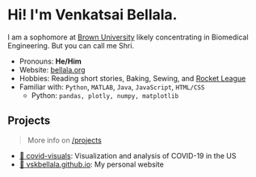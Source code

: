 # Hi! I'm Venkatsai Bellala.

I am a sophomore at [Brown University](https://www.brown.edu/) likely concentrating in Biomedical Engineering. But you can call me Shri.

- Pronouns: **He/Him**
- Website: [bellala.org](https://bellala.org)<!-- - Resume: [/resume](https://bellala.org/resume) -->
- Hobbies: Reading short stories, Baking, Sewing, and [Rocket League](https://www.rocketleague.com/)
- Familiar with: `Python`, `MATLAB`, `Java`, `JavaScript`, `HTML/CSS`
    - Python: `pandas, plotly, numpy, matplotlib`

## Projects

> More info on [/projects](https://bellala.org/projects)

- [:microbe: covid-visuals](https://github.com/vskbellala/covid-visuals): Visualization and analysis of COVID-19 in the US
- [:evergreen_tree: vskbellala.github.io](https://github.com/vskbellala/vskbellala.github.io): My personal website
